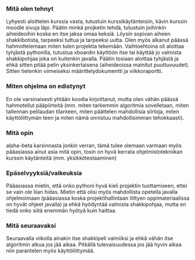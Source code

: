 ### Mitä olen tehnyt
Lyhyesti aloittelen kurssia vasta, tutustuin kurssikäytänteisiin, kävin kurssin moodle sivuja läpi. Päätin minkä projketin tehdä, tutustuin joihinkin aiheideoihin koska en itse jaksa omaa keksiä. Löysin sopivan aiheen shakkibotista, tarpeeksi tuttua ja tarpeeksi uutta. Olen myös alkanut päässä hahmottelemaan miten tulen projektia tekemään. Vaihtoehtoina oli aloittaa tyhjästä pythonilla, tutustua xboardin käyttöön itse tai käyttää jo valmista shakkipohjaa joka on kuitenkin javalla. Päätin tosiaan aloittaa tyhjästä ja ehkä sitten pitää pelin yksinkertaisena (aiheideoissa mainitut puuttuvuudet). Sitten tietenkin viimeiseksi määrittelydokumentti ja viikkoraportti.

### Miten ohjelma on edistynyt
En ole varsinaisesti yhtään koodia kirjoittanut, mutta olen vähän päässä hahmotellut pääpiirteitä (mm. miten tarkemmin algoritmia sovelletaan, miten tallennan pelilaudan tilanteen, miten päättelen mahdollisia siirtoja, miten käyttöliittymän teen ja miten nämä onnistuu mahdollisimman tehokkaasti). 

### Mitä opin
alpha-beta karsinnasta jonkin verran, tämä tulee olemaan varmaan myös pääasiassa ainut asia mitä opin, tosin on hyvä kerrata ohjelmistotekniikan kurssin käytänteitä (mm. yksikkötestaaminen)

### Epäselvyyksiä/vaikeuksia
Pääasiassa mietin, että onko pythoni hyvä kieli projektin tuottamiseen, ettei se vain ole liian hidas. Mietin että olisi myös mahdollista opetella javalla ohjelmoimaan (pääasiassa koska projektihallintaan liittyen oppimateriaalissa on hyvät ohjeet javalla) ja ehkä hyödyntää valmista shakkipohjaa, mutta en tiedä onko siitä enemmän hyötyä kuin haittaa.

### Mitä seuraavaksi
Seuraavalla viikolla ainakin itse shakkipeli valmiiksi ja ehkä vähän itse algoritmin alkua jos jää aikaa. Pitkällä tulevaisuudessa jos jää hyvin aikaa niin parantelen myös käyttöliittymää. 
